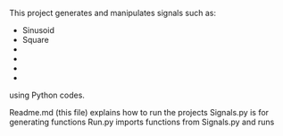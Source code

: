 This project generates and manipulates signals such as:
- Sinusoid 
- Square
- 
- 
- 
- 
using Python codes. 

Readme.md (this file) explains how to run the projects
Signals.py is for generating functions 
Run.py imports functions from Signals.py and runs
